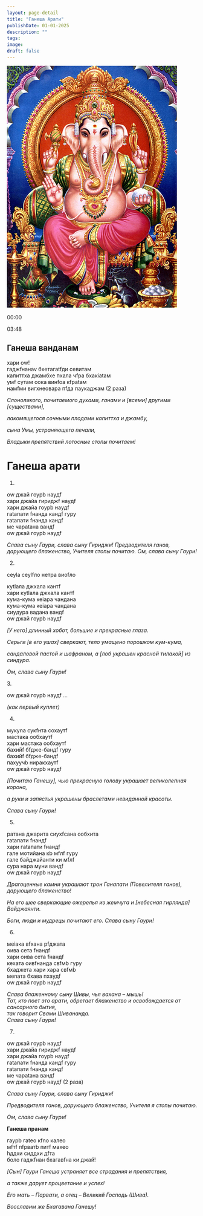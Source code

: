 ```yaml
---
layout: page-detail
title: "Ганеша Арати"
publishDate: 01-01-2025
description: ""
tags:
image:
draft: false
---
```


![](/upload/iblock/59a/59ab5ba3192be90e6cda89888cf2be3f.png) 

00:00 

03:48 

## **Ганеша ванданам** 

хари оw!   
 гаджfнанаv бхeтагаtfди севитам  
 капиттха джамбхe пхала чfра бхакiаtам  
 умf cутам oока винfoа кfраtам  
 намfми вигхнеoвара пfда паyкаджам (2 раза)   

_Слоноликого, почитаемого духами, ганами и \[всеми\] другими \[существами\],_ 

_лакомящегося сочными плодами капиттха и джамбу,_ 

_сына Умы, устраняющего печали,_ 

_Владыки препятствий лотосные стопы почитаем!_ 

# **Ганеша арати**  

1. 

оw джай гоурb наyдf  
хари джайа гириджf наyдf  
хари джайа гоурb наyдf  
гаtапати fнанда кандf гуру  
гаtапати fнанда кандf  
ме чараtана вандf  
оw джай гоурb наyдf 

_Слава сыну Гаури, слава сыну Гириджи!_ 
_Предводителя ганов, дарующего блаженство, Учителя стопы почитаю._ 
_Ом, слава сыну Гаури!_ 

2.  
сeylа сeylfло нетра виofло 

 куtlала джхала кантf  
 хари куtlала джхала кантf  
 кума\-кума кеiара чандана  
 кума\-кума кеiара чандана  
 сиyдура вадана вандf  
 оw джай гоурb наyдf 

  
_\[У него\] длинный хобот, большие и прекрасные глаза._ 

_Серьги \[в его ушах\] сверкают, тело умащено порошком кум-кума,_ 

_сандаловой пастой и шафраном, а \[лоб украшен красной тилакой\] из синдура._ 

 _Ом, слава сыну Гаури!_ 

3\. 

оw джай гоурb наyдf ... 

_(как первый куплет)_ 

 4. 

мукуnа сукfнта сохаyтf  
 мастака oобхаyтf  
 хари мастака oобхаyтf  
 бахийf бfджe-бандf гуру  
 бахийf бfджe-бандf  
 пахуyчb ниракхаyтf  
 оw джай гоурb наyдf 

_\[Почитаю Ганешу\], чью прекрасную голову украшает великолепная корона,_ 

_а руки и запястья украшены браслетами невиданной красоты._ 

_Слава сыну Гаури!_ 

5. 

ратана джарита сиyхfсана oобхита  
 гаtапати fнандf  
 хари гаtапати fнандf  
 гале мотийана кb мfлf гуру  
 гале байджайанти ки мfлf  
 сура нара муни вандf  
 оw джай гоурb наyдf  

_Драгоценные камни украшают трон Ганапати (Повелителя ганов), дарующего блаженство!_ 

_На его шее сверкающие ожерелья из жемчуга и \[небесная гирлянда\] Вайджаянти._ 

_Боги, люди и мудрецы почитают его. Слава сыну Гаури!_ 

6. 

мeiака вfхана рfджата  
 oива сeта fнандf  
 хари oива сeта fнандf  
 кехата oивfнанда свfмb гуру  
 бхаджета хари хара свfмb  
 меnата бхава пхаyдf  
 оw джай гоурb наyдf 

_Слава блаженному сыну Шивы, чья вахана – мышь!_   
 _Тот, кто поет это арати, обретает блаженство и освобождается от сансарного бытия,_   
 _так говорит Свами Шивананда._   
 _Слава сыну Гаури!_ 

7. 

оw джай гоурb наyдf  
 хари джайа гириджf наyдf  
 хари джайа гоурb наyдf  
 гаtапати fнанда кандf гуру  
 гаtапати fнанда кандf  
 ме чараtана вандf  
 оw джай гоурb наyдf (2 раза)  

_Слава сыну Гаури, слава сыну Гириджи!_ 

_Предводителя ганов, дарующего блаженство, Учителя я стопы почитаю._ 

_Ом, слава сыну Гаури!_ 

**Ганеша пранам** 

гаурb гаtеo кfnо калеo  
 мfтf пfрватb питf махеo  
 hддхи сиддхи дfта  
 боло гаджfнан бхагавfна ки джай! 

_\[Сын\] Гаури Ганеша устраняет все страдания и препятствия,_ 

_а также дарует процветание и успех!_ 

_Его мать – Парвати, а отец – Великий Господь (Шива)._ 

_Восславим же Бхагавана Ганешу!_   
  
  
